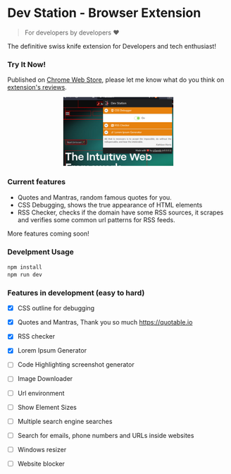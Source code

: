 # Dev Station - Browser Extension

> For developers by developers ❤️

The definitive swiss knife extension for Developers and tech enthusiast!
### Try It Now!

Published on [Chrome Web Store](https://chrome.google.com/webstore/detail/dev-station/dkdmpjoenjmbfmkiolekeclfmgcjalbg), please let me know what do you think on [extension's reviews](https://chrome.google.com/webstore/detail/dev-station/dkdmpjoenjmbfmkiolekeclfmgcjalbg/reviews).

<p align="center">
    <img src="https://github.com/cr0wg4n/dev-station-extension/blob/development/docs/images/main_screen.jpg?raw=true" width="250">
</p>

### Current features
* Quotes and Mantras, random famous quotes for you.
* CSS Debugging, shows the true appearance of HTML elements
* RSS Checker, checks if the domain have some RSS sources, it scrapes and verifies some common url patterns for RSS feeds.

More features coming soon!

### Develpment Usage
```sh
npm install 
npm run dev
```

<!-- ### Considerations 
The funcionality behind the frontend is hosted at [dev-station-core](https://github.com/cr0wg4n/dev-station-core) -->

### Features in development (easy to hard)
- [x] CSS outline for debugging
- [x] Quotes and Mantras, Thank you so much https://quotable.io
- [x] RSS checker
- [x] Lorem Ipsum Generator
- [ ] Code Highlighting screenshot generator
- [ ] Image Downloader
- [ ] Url environment
- [ ] Show Element Sizes
- [ ] Multiple search engine searches
- [ ] Search for emails, phone numbers and URLs inside websites
- [ ] Windows resizer
- [ ] Website blocker


